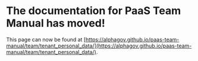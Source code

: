 
# The documentation for PaaS Team Manual has moved!
This page can now be found at [https://alphagov.github.io/paas-team-manual/team/tenant_personal_data/](https://alphagov.github.io/paas-team-manual/team/tenant_personal_data/).

